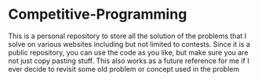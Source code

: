 # Competitive-Programming
This is a personal repository to store all the solution of the problems that I solve on various websites including but not limited to contests. Since it is a public repository, you can use the code as you like, but make sure you are not just copy pasting stuff. This also works as a future reference for me if I ever decide to revisit some old problem or concept used in the problem
